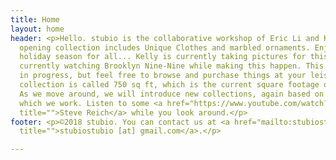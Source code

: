```yaml
---
title: Home
layout: home
header: <p>Hello. stubio is the collaborative workshop of Eric Li and Kelly Tan. Our
  opening collection includes Unique Clothes and marbled ornaments. Enjoy!! A busy
  holiday season for all... Kelly is currently taking pictures for this site! We are
  currently watching Brooklyn Nine-Nine while making this happen. This site is a work
  in progress, but feel free to browse and purchase things at your leisure. Our first
  collection is called 750 sq ft, which is the current square footage of our apartment.
  As we move around, we will introduce new collections, again based on the area in
  which we work. Listen to some <a href="https://www.youtube.com/watch?v=ZXJWO2FQ16c"
  title="">Steve Reich</a> while you look around.</p>
footer: <p>©2018 stubio. You can contact us at <a href="mailto:stubiostubio@gmail.com"
  title="">stubiostubio [at] gmail.com</a>.</p>

---
```

